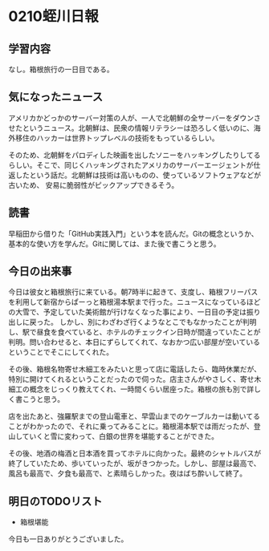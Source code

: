 # 0210蛭川日報

## 学習内容

なし。箱根旅行の一日目である。

## 気になったニュース

アメリカかどっかのサーバー対策の人が、一人で北朝鮮の全サーバーをダウンさせたというニュース。北朝鮮は、民衆の情報リテラシーは恐ろしく低いのに、海外移住のハッカーは世界トップレベルの技術をもっているらしい。

そのため、北朝鮮をパロディした映画を出したソニーをハッキングしたりしてるらしい。そこで、同じくハッキングされたアメリカのサーバーエージェントが仕返したという話だ。北朝鮮は技術は高いものの、使っているソフトウェアなどが古いため、
安易に脆弱性がピックアップできるそう。

## 読書

早稲田から借りた「GitHub実践入門」という本を読んだ。Gitの概念というか、基本的な使い方を学んだ。Gitに関しては、また後で書こうと思う。

## 今日の出来事

今日は彼女と箱根旅行に来ている。朝7時半に起きて、支度し、箱根フリーパスを利用して新宿からぱーっと箱根湯本駅まで行った。ニュースになっているほどの大雪で、予定していた美術館が行けなくなった事により、一日目の予定は振り出しに戻った。
しかし、別にわざわざ行くようなとこでもなかったことが判明し、駅で昼食を食べていると、ホテルのチェックイン日時が間違っていたことが判明。問い合わせると、本日にずらしてくれて、なおかつ広い部屋が空いているということでそこにしてくれた。

その後、箱根名物寄せ木細工をみたいと思って店に電話したら、臨時休業だが、特別に開けてくれるということだったので伺った。店主さんがやさしく、寄せ木細工の概念をじっくり教えてくれ、一時間くらい居座った。箱根の旅も別で詳しく書こうと思う。

店を出たあと、強羅駅までの登山電車と、早雲山までのケーブルカーは動いてることがわかったので、それに乗ってみることに。箱根湯本駅では雨だったが、登山していくと雪に変わって、白銀の世界を堪能することができた。

その後、地酒の梅酒と日本酒を買ってホテルに向かった。最終のシャトルバスが終了していたため、歩いていったが、坂がきつかった。しかし、部屋は最高で、風呂も最高で、夕食も最高で、と素晴らしかった。夜はばち酔いして終了。

## 明日のTODOリスト

- 箱根堪能

今日も一日ありがとうございました。
